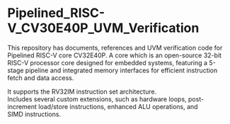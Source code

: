 # Pipelined_RISC-V_CV30E40P_UVM_Verification
This repository has documents, references and UVM verification code for Pipelined RISC-V  core CV32E40P. A core which is an open-source 32-bit RISC-V processor core designed for embedded systems, featuring a 5-stage pipeline and integrated memory interfaces for efficient instruction fetch and data access.

It supports the RV32IM instruction set architecture.\
Includes several custom extensions, such as hardware loops, post-increment load/store instructions, enhanced ALU operations, and SIMD instructions.




